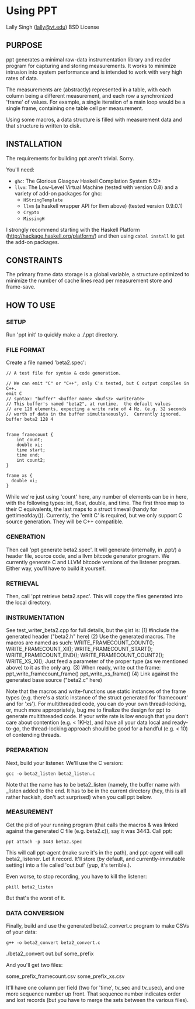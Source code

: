 
Using PPT
=========

Lally Singh (lally@vt.edu)
BSD License

PURPOSE
-------

ppt generates a minimal raw-data instrumentation library and reader
program for capturing and storing measurements.  It works to minimize
intrusion into system performance and is intended to work with very
high rates of data.

The measurements are (abstractly) represented in a table, with each
column being a different measurement, and each row a synchronized
'frame' of values.  For example, a single iteration of a main loop
would be a single frame, containing one table cell per measurement.

Using some macros, a data structure is filled with measurement data
and that structure is written to disk.  

INSTALLATION
------------

The requirements for building ppt aren't trivial.  Sorry.

You'll need:
-  `ghc`: The Glorious Glasgow Haskell Compilation System  6.12+
-  `llvm`: The Low-Level Virtual Machine (tested with version 0.8)
    and a variety of add-on packages for ghc:
   - `HStringTemplate`
   - `llvm` (a haskell wrapper API for llvm above) (tested version 0.9.0.1)
   - `Crypto`
   - `MissingH`

  I strongly recommend starting with the Haskell Platform 
  (http://hackage.haskell.org/platform/) and then using 
  `cabal install` to get the add-on packages.

CONSTRAINTS
-----------

The primary frame data storage is a global variable, a structure
optimized to minimize the number of cache lines read per measurement
store and frame-save.

HOW TO USE
----------

### SETUP

Run 'ppt init' to quickly make a ./.ppt directory.

### FILE FORMAT

Create a file named 'beta2.spec':

    // A test file for syntax & code generation.
    
    // We can emit "C" or "C++", only C's tested, but C output compiles in C++.
    emit C
    // syntax: "buffer" <buffer name> <bufsz> <writerate>
    // This buffer's named "beta2", at runtime,  the default values
    // are 128 elements, expecting a write rate of 4 Hz. (e.g. 32 seconds
    // worth of data in the buffer simultaneously).  Currently ignored.
    buffer beta2 128 4
    
    
    frame framecount {
        int count;
        double xi;
        time start;
        time end;
        int count2;
    } 
    
    frame xs {
      double xi;
    }
    

While we're just using 'count' here, any number of elements can be in here,
with the following types: int, float, double, and time.  The first three map to
their C equivalents, the last maps to a struct timeval (handy for
gettimeofday()).  Currently, the 'emit C' is required, but we only support C
source generation.  They will be C++ compatible.

### GENERATION

Then call 'ppt generate beta2.spec'.  It will generate (internally, in .ppt/) a
header file, source code, and a llvm bitcode generator program.  We currently 
generate C and LLVM bitcode versions of the listener program.  Either way, you'll
have to build it yourself.

### RETRIEVAL

Then, call 'ppt retrieve beta2.spec'.  This will copy the files generated into
the local directory.

### INSTRUMENTATION

See test_writer_beta2.cpp for full details, but the gist is:
(1) #include the generated header ("beta2.h" here)
(2) Use the generated macros.  The macros are named as such:
            WRITE_FRAMECOUNT_COUNT();
            WRITE_FRAMECOUNT_XI();
            WRITE_FRAMECOUNT_START();
            WRITE_FRAMECOUNT_END();
            WRITE_FRAMECOUNT_COUNT2();
            WRITE_XS_XI();
    Just feed a parameter of the proper type (as we mentioned above) to it as the only arg.
(3) When ready, write out the frame:
    ppt_write_framecount_frame()
    ppt_write_xs_frame()
(4) Link against the generated base source ("beta2.c" here)

Note that the macros and write-functions use static instances of the frame
types (e.g.  there's a static instance of the struct generated for 'framecount'
and for 'xs').  For multithreaded code, you can do your own thread-locking, or,
much more appropriately, bug me to finalize the design for ppt to generate
multithreaded code.  If your write rate is low enough that you don't care about
contention (e.g. < 1KHz), and have all your data local and ready-to-go, the
thread-locking approach should be good for a handful (e.g. < 10) of contending
threads.


### PREPARATION

Next, build your listener.  We'll use the C version:

    gcc -o beta2_listen beta2_listen.c

Note that the name has to be beta2_listen (namely, the buffer name with _listen
added to the end.  It has to be in the current directory (hey, this is all
rather hackish, don't act surprised) when you call ppt below.

### MEASUREMENT

Get the pid of your running program (that calls the macros & was linked against
the generated C file (e.g. beta2.c)), say it was 3443.  Call ppt:

    ppt attach -p 3443 beta2.spec

This will call ppt-agent (make sure it's in the path), and ppt-agent will call
beta2_listener.  Let it record.  It'll store (by default, and
currently-immutable setting) into a file called 'out.buf' (yup, it's
terrible.).

Even worse, to stop recording, you have to kill the listener:

    pkill beta2_listen

But that's the worst of it.

### DATA CONVERSION

Finally, build and use the generated beta2_convert.c program to make CSVs of your data:

    g++ -o beta2_convert beta2_convert.c

./beta2_convert out.buf some_prefix

And you'll get two files:

some_prefix_framecount.csv
some_prefix_xs.csv

It'll have one column per field (two for 'time', tv_sec and tv_usec), and one
more sequence number up front.  That sequence number indicates order and lost
records (but you have to merge the sets between
the various files).

